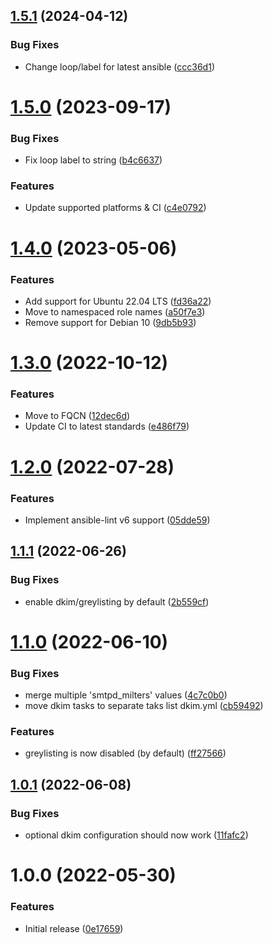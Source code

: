 ## [1.5.1](https://github.com/de-it-krachten/ansible-role-rspamd/compare/v1.5.0...v1.5.1) (2024-04-12)


### Bug Fixes

* Change loop/label for latest ansible ([ccc36d1](https://github.com/de-it-krachten/ansible-role-rspamd/commit/ccc36d189570a336e547005e91b1cd219152a3a6))

# [1.5.0](https://github.com/de-it-krachten/ansible-role-rspamd/compare/v1.4.0...v1.5.0) (2023-09-17)


### Bug Fixes

* Fix loop label to string ([b4c6637](https://github.com/de-it-krachten/ansible-role-rspamd/commit/b4c6637248a2e9848c12106f380984eb4bd9894c))


### Features

* Update supported platforms & CI ([c4e0792](https://github.com/de-it-krachten/ansible-role-rspamd/commit/c4e079210fbb256d7ed5e9056e8b7c9225d8914f))

# [1.4.0](https://github.com/de-it-krachten/ansible-role-rspamd/compare/v1.3.0...v1.4.0) (2023-05-06)


### Features

* Add support for Ubuntu 22.04 LTS ([fd36a22](https://github.com/de-it-krachten/ansible-role-rspamd/commit/fd36a2291ce5227a6394ae669301e295f5fd8cb6))
* Move to namespaced role names ([a50f7e3](https://github.com/de-it-krachten/ansible-role-rspamd/commit/a50f7e36eb9ea81f5bb7c9802b667aa797aaefc6))
* Remove support for Debian 10 ([9db5b93](https://github.com/de-it-krachten/ansible-role-rspamd/commit/9db5b93bed343c11144610b8e75e2eaf003ec26d))

# [1.3.0](https://github.com/de-it-krachten/ansible-role-rspamd/compare/v1.2.0...v1.3.0) (2022-10-12)


### Features

* Move to FQCN ([12dec6d](https://github.com/de-it-krachten/ansible-role-rspamd/commit/12dec6d8b7bf6188f83c21e51e537e9bde0d2074))
* Update CI to latest standards ([e486f79](https://github.com/de-it-krachten/ansible-role-rspamd/commit/e486f792ac10a20aa8c8929c745ada6eab4d8e9b))

# [1.2.0](https://github.com/de-it-krachten/ansible-role-rspamd/compare/v1.1.1...v1.2.0) (2022-07-28)


### Features

* Implement ansible-lint v6 support ([05dde59](https://github.com/de-it-krachten/ansible-role-rspamd/commit/05dde598b394fde2ffc6b0fcfa803a13fc020d88))

## [1.1.1](https://github.com/de-it-krachten/ansible-role-rspamd/compare/v1.1.0...v1.1.1) (2022-06-26)


### Bug Fixes

* enable dkim/greylisting by default ([2b559cf](https://github.com/de-it-krachten/ansible-role-rspamd/commit/2b559cfbeee1f47e9cdb993fbe9951a4e16161a4))

# [1.1.0](https://github.com/de-it-krachten/ansible-role-rspamd/compare/v1.0.1...v1.1.0) (2022-06-10)


### Bug Fixes

* merge multiple 'smtpd_milters' values ([4c7c0b0](https://github.com/de-it-krachten/ansible-role-rspamd/commit/4c7c0b07b61bbfcfca92e165a13d4c83ec0cf80d))
* move dkim tasks to separate taks list dkim.yml ([cb59492](https://github.com/de-it-krachten/ansible-role-rspamd/commit/cb59492f0b4910f5dbc85b673ca485f80d05b656))


### Features

* greylisting is now disabled (by default) ([ff27566](https://github.com/de-it-krachten/ansible-role-rspamd/commit/ff27566bba2dd150a7e7bbef6a2f1e472935f637))

## [1.0.1](https://github.com/de-it-krachten/ansible-role-rspamd/compare/v1.0.0...v1.0.1) (2022-06-08)


### Bug Fixes

* optional dkim configuration should now work ([11fafc2](https://github.com/de-it-krachten/ansible-role-rspamd/commit/11fafc24bb35a037da0fde2f25355ad6cd4cf374))

# 1.0.0 (2022-05-30)


### Features

* Initial release ([0e17659](https://github.com/de-it-krachten/ansible-role-rspamd/commit/0e176596ca4db6f568f436c543ca7e7b11c4403c))
